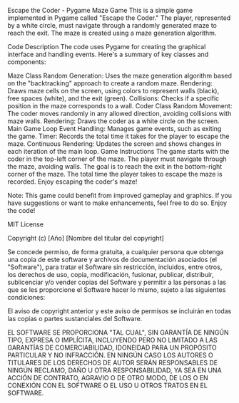 Escape the Coder - Pygame Maze Game
This is a simple game implemented in Pygame called "Escape the Coder." The player, represented by a white circle, must navigate through a randomly generated maze to reach the exit. The maze is created using a maze generation algorithm.

Code Description
The code uses Pygame for creating the graphical interface and handling events. Here's a summary of key classes and components:

Maze Class
Random Generation: Uses the maze generation algorithm based on the "backtracking" approach to create a random maze.
Rendering: Draws maze cells on the screen, using colors to represent walls (black), free spaces (white), and the exit (green).
Collisions: Checks if a specific position in the maze corresponds to a wall.
Coder Class
Random Movement: The coder moves randomly in any allowed direction, avoiding collisions with maze walls.
Rendering: Draws the coder as a white circle on the screen.
Main Game Loop
Event Handling: Manages game events, such as exiting the game.
Timer: Records the total time it takes for the player to escape the maze.
Continuous Rendering: Updates the screen and shows changes in each iteration of the main loop.
Game Instructions
The game starts with the coder in the top-left corner of the maze.
The player must navigate through the maze, avoiding walls.
The goal is to reach the exit in the bottom-right corner of the maze.
The total time the player takes to escape the maze is recorded.
Enjoy escaping the coder's maze!

Note: This game could benefit from improved gameplay and graphics. If you have suggestions or want to make enhancements, feel free to do so. Enjoy the code!

MIT License

Copyright (c) [Año] [Nombre del titular del copyright]

Se concede permiso, de forma gratuita, a cualquier persona que obtenga una copia
de este software y archivos de documentación asociados (el "Software"), para tratar
el Software sin restricción, incluidos, entre otros, los derechos de uso, copia, modificación,
fusionar, publicar, distribuir, sublicenciar y/o vender copias del Software y permitir
a las personas a las que se les proporcione el Software hacer lo mismo, sujeto a las siguientes condiciones:

El aviso de copyright anterior y este aviso de permisos se incluirán en todas las copias o partes sustanciales del Software.

EL SOFTWARE SE PROPORCIONA "TAL CUAL", SIN GARANTÍA DE NINGÚN TIPO, EXPRESA O IMPLÍCITA,
INCLUYENDO PERO NO LIMITADO A LAS GARANTÍAS DE COMERCIABILIDAD, IDONEIDAD PARA UN PROPÓSITO PARTICULAR
Y NO INFRACCIÓN. EN NINGÚN CASO LOS AUTORES O TITULARES DE LOS DERECHOS DE AUTOR SERÁN RESPONSABLES
DE NINGÚN RECLAMO, DAÑO U OTRA RESPONSABILIDAD, YA SEA EN UNA ACCIÓN DE CONTRATO, AGRAVIO O DE OTRO MODO,
DE LOS O EN CONEXIÓN CON EL SOFTWARE O EL USO U OTROS TRATOS EN EL SOFTWARE.
